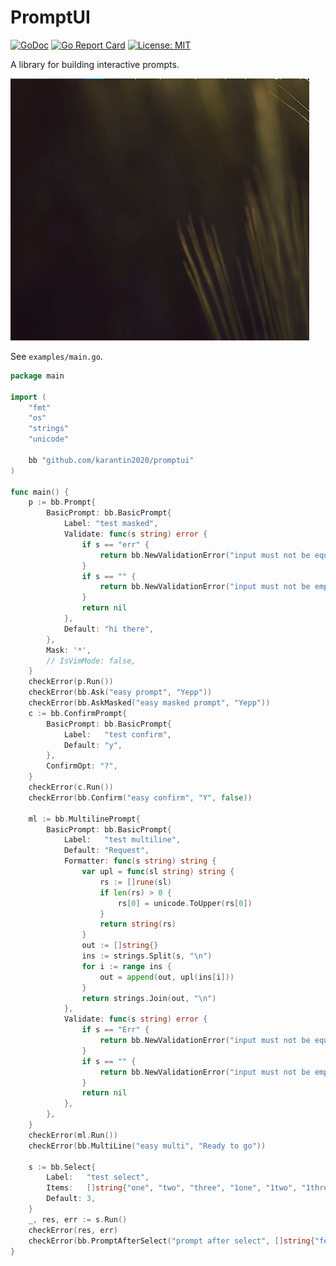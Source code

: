 # PromptUI

[![GoDoc](https://godoc.org/github.com/karantin2020/promptui?status.svg)](github.com/karantin2020/promptui) [![Go Report Card](https://goreportcard.com/badge/github.com/karantin2020/promptui)](https://goreportcard.com/report/github.com/karantin2020/promptui) [![License: MIT](https://img.shields.io/badge/License-MIT-yellow.svg)](https://opensource.org/licenses/MIT)

A library for building interactive prompts.


![demo](https://github.com/karantin2020/promptui/raw/master/examples/screen.gif)

See `examples/main.go`.  

```go
package main

import (
	"fmt"
	"os"
	"strings"
	"unicode"

	bb "github.com/karantin2020/promptui"
)

func main() {
	p := bb.Prompt{
		BasicPrompt: bb.BasicPrompt{
			Label: "test masked",
			Validate: func(s string) error {
				if s == "err" {
					return bb.NewValidationError("input must not be equal to 'err'")
				}
				if s == "" {
					return bb.NewValidationError("input must not be empty string")
				}
				return nil
			},
			Default: "hi there",
		},
		Mask: '*',
		// IsVimMode: false,
	}
	checkError(p.Run())
	checkError(bb.Ask("easy prompt", "Yepp"))
	checkError(bb.AskMasked("easy masked prompt", "Yepp"))
	c := bb.ConfirmPrompt{
		BasicPrompt: bb.BasicPrompt{
			Label:   "test confirm",
			Default: "y",
		},
		ConfirmOpt: "?",
	}
	checkError(c.Run())
	checkError(bb.Confirm("easy confirm", "Y", false))

	ml := bb.MultilinePrompt{
		BasicPrompt: bb.BasicPrompt{
			Label:   "test multiline",
			Default: "Request",
			Formatter: func(s string) string {
				var upl = func(sl string) string {
					rs := []rune(sl)
					if len(rs) > 0 {
						rs[0] = unicode.ToUpper(rs[0])
					}
					return string(rs)
				}
				out := []string{}
				ins := strings.Split(s, "\n")
				for i := range ins {
					out = append(out, upl(ins[i]))
				}
				return strings.Join(out, "\n")
			},
			Validate: func(s string) error {
				if s == "Err" {
					return bb.NewValidationError("input must not be equal to 'err'")
				}
				if s == "" {
					return bb.NewValidationError("input must not be empty string")
				}
				return nil
			},
		},
	}
	checkError(ml.Run())
	checkError(bb.MultiLine("easy multi", "Ready to go"))

	s := bb.Select{
		Label:   "test select",
		Items:   []string{"one", "two", "three", "1one", "1two", "1three", "2one", "2two", "2three"},
		Default: 3,
	}
	_, res, err := s.Run()
	checkError(res, err)
	checkError(bb.PromptAfterSelect("prompt after select", []string{"feat", "fix", "doc", "other"}))
}
```